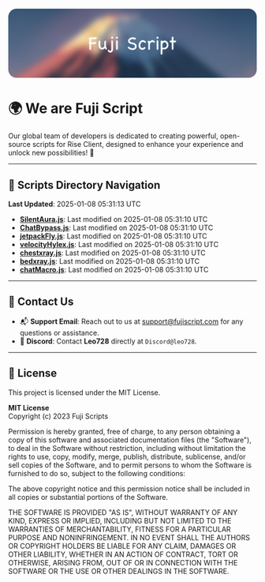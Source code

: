 ![Banner](.github/b.webp)

# 🌍 **We are Fuji Script**

Our global team of developers is dedicated to creating powerful, open-source scripts for Rise Client, designed to enhance your experience and unlock new possibilities! 🌟

---
<!-- SCRIPTS_NAVIGATION_START -->
## 📂 **Scripts Directory Navigation**

**Last Updated**: 2025-01-08 05:31:13 UTC

- **[SilentAura.js](scripts/SilentAura.js)**: Last modified on 2025-01-08 05:31:10 UTC
- **[ChatBypass.js](scripts/ChatBypass.js)**: Last modified on 2025-01-08 05:31:10 UTC
- **[jetpackFly.js](scripts/jetpackFly.js)**: Last modified on 2025-01-08 05:31:10 UTC
- **[velocityHylex.js](scripts/velocityHylex.js)**: Last modified on 2025-01-08 05:31:10 UTC
- **[chestxray.js](scripts/chestxray.js)**: Last modified on 2025-01-08 05:31:10 UTC
- **[bedxray.js](scripts/bedxray.js)**: Last modified on 2025-01-08 05:31:10 UTC
- **[chatMacro.js](scripts/chatMacro.js)**: Last modified on 2025-01-08 05:31:10 UTC

<!-- SCRIPTS_NAVIGATION_END -->

---

## 💬 **Contact Us**  
- 📬 **Support Email**: Reach out to us at [support@fujiscript.com](mailto:support@fujiscript.com) for any questions or assistance.  
- 💬 **Discord**: Contact **Leo728** directly at `Discord@leo728`.

---

## 📜 **License**

This project is licensed under the MIT License.  

**MIT License**  
Copyright (c) 2023 Fuji Scripts  

Permission is hereby granted, free of charge, to any person obtaining a copy of this software and associated documentation files (the "Software"), to deal in the Software without restriction, including without limitation the rights to use, copy, modify, merge, publish, distribute, sublicense, and/or sell copies of the Software, and to permit persons to whom the Software is furnished to do so, subject to the following conditions:  

The above copyright notice and this permission notice shall be included in all copies or substantial portions of the Software.  

THE SOFTWARE IS PROVIDED "AS IS", WITHOUT WARRANTY OF ANY KIND, EXPRESS OR IMPLIED, INCLUDING BUT NOT LIMITED TO THE WARRANTIES OF MERCHANTABILITY, FITNESS FOR A PARTICULAR PURPOSE AND NONINFRINGEMENT. IN NO EVENT SHALL THE AUTHORS OR COPYRIGHT HOLDERS BE LIABLE FOR ANY CLAIM, DAMAGES OR OTHER LIABILITY, WHETHER IN AN ACTION OF CONTRACT, TORT OR OTHERWISE, ARISING FROM, OUT OF OR IN CONNECTION WITH THE SOFTWARE OR THE USE OR OTHER DEALINGS IN THE SOFTWARE.  
